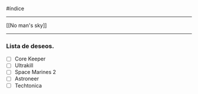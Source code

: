 #índice  
________________________________________________________________________
[[No man's sky]]
________________________________________________________________________
### Lista de deseos.
- [ ] Core Keeper
- [ ] Ultrakill
- [ ] Space Marines 2
- [ ] Astroneer
- [ ] Techtonica